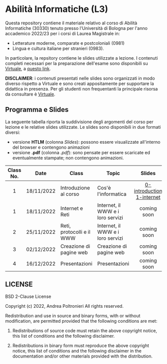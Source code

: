 # Abilità Informatiche (L3)

Questa repository contiene il materiale relativo al corso di Abilità Informatiche (30330) tenuto presso l'Università di Bologna per l'anno accademico 2022/23 per i corsi di Laurea Magistrale in:

- Letterature moderne, comparate e postcoloniali (0981)
- Lingua e cultura italiane per stranieri (0983).

In particolare, la repsitory contiene le slides utilizzate a lezione. I contenuti completi necessari per la preparazione dell'esame sono disponibili su [Virtuale](https://virtuale.unibo.it), a [questo link](https://virtuale.unibo.it/course/view.php?id=38872).

**DISCLAIMER**: i contenuti presentati nelle slides sono organizzati in modo diverso rispetto a Virtuale e sono creati appositamente per supportare la didattica in presenza. Per gli studenti non frequentanti la principale risorsa da consultare è [Virtuale](https://virtuale.unibo.it/course/view.php?id=38872).

## Programma e Slides

La seguente tabella riporta la suddivisione degli argomenti del corso per lezione e le relative slides utilizzate.
Le slides sono disponibili in due formati diversi:

- versione **HTLM** (colonna _Slides_): possono essere visualizzate all'interno del browser e contengono animazioni
- versione **.pdf** (colonna _.pdf_): sono pensate per essere scaricate ed eventualmente stampate; non contengono animazioni.

| **Class No.** |  **Date**  | **Class**                 | **Topic**                         |                                                                          **Slides**                                                                           |                                         **.pdf**                                         |
| :-----------: | :--------: | ------------------------- | --------------------------------- | :-----------------------------------------------------------------------------------------------------------------------------------------------------------: | :--------------------------------------------------------------------------------------: |
|       1       | 18/11/2022 | Introduzione al corso     | Cos'è l'informatica               | [0-introduction ](https://slides.com/andreapoltronieri/introduction/fullscreen) <br /> [1-internet](https://slides.com/andreapoltronieri/internet/fullscreen) | [0-introduction](2022-23/0_Introduction.pdf) <br /> [1-internet](2022-23/1_Internet.pdf) |
|       1       | 18/11/2022 | Internet e Reti           | Internet, il WWW e i loro servizi |                                                                          coming soon                                                                          |                                       coming soon                                        |
|       2       | 25/11/2022 | Reti, protocolli e il WWW | Internet, il WWW e i loro servizi |                                                                          coming soon                                                                          |                                       coming soon                                        |
|       3       | 02/12/2022 | Creazione di pagine web   | Creazione di pagine web           |                                                                          coming soon                                                                          |                                       coming soon                                        |
|       4       | 16/12/2022 | Presentazioni             | Presentazioni                     |                                                                          coming soon                                                                          |                                       coming soon                                        |

## LICENSE

BSD 2-Clause License

Copyright (c) 2022, Andrea Poltronieri
All rights reserved.

Redistribution and use in source and binary forms, with or without
modification, are permitted provided that the following conditions are met:

1. Redistributions of source code must retain the above copyright notice, this
   list of conditions and the following disclaimer.

2. Redistributions in binary form must reproduce the above copyright notice,
   this list of conditions and the following disclaimer in the documentation
   and/or other materials provided with the distribution.
